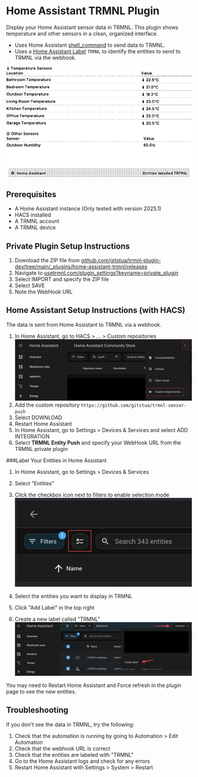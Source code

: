 # Home Assistant TRMNL Plugin

Display your Home Assistant sensor data in TRMNL. This plugin shows temperature and other sensors in a clean, organized interface.

- Uses Home Assistant [shell_command](https://www.home-assistant.io/integrations/shell_command/) to send data to TRMNL.
- Uses a [Home Assistant Label](https://www.home-assistant.io/docs/organizing/labels/) `TRMNL` to identify the entities to send to TRMNL via the webhook.

![Preview - Full](./preview/full.png)


## Prerequisites
- A Home Assistant instance (Only tested with version 2025.1)
- HACS installed
- A TRMNL account
- A TRMNL device

## Private Plugin Setup Instructions

1. Download the ZIP file from [github.com/gitstua/trmnl-plugin-dev/tree/main/_plugins/home-assistant-trmnl/releases](https://github.com/gitstua/trmnl-plugin-dev/tree/main/_plugins/home-assistant-trmnl/releases)
2. Navigate to [usetrmnl.com/plugin_settings?keyname=private_plugin](https://usetrmnl.com/plugin_settings?keyname=private_plugin)
3. Select IMPORT and specify the ZIP file
4. Select SAVE
5. Note the WebHook URL

## Home Assistant Setup Instructions (with HACS)
The data is sent from Home Assistant to TRMNL via a webhook.
1. In Home Assistant, go to  HACS > ... > Custom repositories
![custom repositories](./images/HACS.png)
2. Add the custom repository `https://github.com/gitstua/trmnl-sensor-push`
3. Select DOWNLOAD
4. Restart Home Assistant
5. In Home Assistant, go to Settings > Devices & Services and select ADD INTEGRATION
6. Select **TRMNL Entity Push** and specify your WebHook URL from the TRMNL private plugin

###Label Your Entities in Home Assistant

1. In Home Assistant, go to Settings > Devices & Services
2. Select "Entities"
3. Click the checkbox icon next to filters to enable selection mode
![checkbox mode](./images/checkboxes-mode.png)

4. Select the entities you want to display in TRMNL
5. Click "Add Label" in the top right
6. Create a new label called "TRMNL"
![create label](./images/add-label.png)

You may need to Restart Home Assistant and Force refresh in the plugin page to see the new entities.

## Troubleshooting
If you don't see the data in TRMNL, try the following:

1. Check that the automation is running by going to Automation > Edit Automation
2. Check that the webhook URL is correct
3. Check that the entities are labeled with "TRMNL"
4. Go to the Home Assistant logs and check for any errors
5. Restart Home Assistant with Settings > System > Restart 